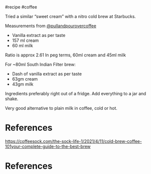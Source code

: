 
#recipe #coffee 

Tried a similar “sweet cream” with a nitro cold brew at Starbucks. 

Measurements from [@pullandpourovercoffee](https://www.instagram.com/reel/CydhaKTOcW5/)
- Vanilla extract as per taste
- 157 ml cream
- 60 ml milk

Ratio is approx 2.61
In peg terms, 60ml cream and 45ml milk

For ~80ml South Indian Filter brew:
- Dash of vanilla extract as per taste
- 63gm cream
- 43gm milk

Ingredients preferably right out of a fridge. 
Add everything to a jar and shake.

Very good alternative to plain milk in coffee, cold or hot.

# References
https://coffeesock.com/the-sock-life-1/2021/4/11/cold-brew-coffee-101your-complete-guide-to-the-best-brew

# References
